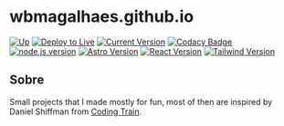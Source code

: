 # wbmagalhaes.github.io

[![Up](https://img.shields.io/website?url=https%3A%2F%2Fwbmagalhaes.github.io%2F)](https://wbmagalhaes.github.io/)
[![Deploy to Live](https://img.shields.io/github/workflow/status/wbmagalhaes/wbmagalhaes.github.io/Astro%20-%20GitHub%20Pages%20Deploy?label=deploy%20to%20pages)](https://github.com/wbmagalhaes/wbmagalhaes.github.io/actions/workflows/pages-deploy.yml)
[![Current Version](https://img.shields.io/github/package-json/v/wbmagalhaes/wbmagalhaes.github.io)](https://wbmagalhaes.github.io/)
[![Codacy Badge](https://img.shields.io/codacy/grade/1257cdf569af478897e3051fcd3f791f?logo=codacy&style=flat)](https://app.codacy.com/gh/wbmagalhaes/wbmagalhaes.github.io/dashboard)
[![node.js version](https://img.shields.io/github/package-json/node/wbmagalhaes/wbmagalhaes.github.io?logo=nodedotjs)](https://nodejs.org/)
[![Astro Version](https://img.shields.io/github/package-json/dependency-version/wbmagalhaes/wbmagalhaes.github.io/astro?logo=astro)](https://astro.build/)
[![React Version](https://img.shields.io/github/package-json/dependency-version/wbmagalhaes/wbmagalhaes.github.io/react?logo=react)](https://pt-br.reactjs.org/)
[![Tailwind Version](https://img.shields.io/github/package-json/dependency-version/wbmagalhaes/wbmagalhaes.github.io/tailwindcss?label=tailwind&logo=tailwindcss)](https://tailwindcss.com/)

## Sobre

Small projects that I made mostly for fun, most of then are inspired by Daniel Shiffman from [Coding Train](https://thecodingtrain.com/CodingChallenges).
